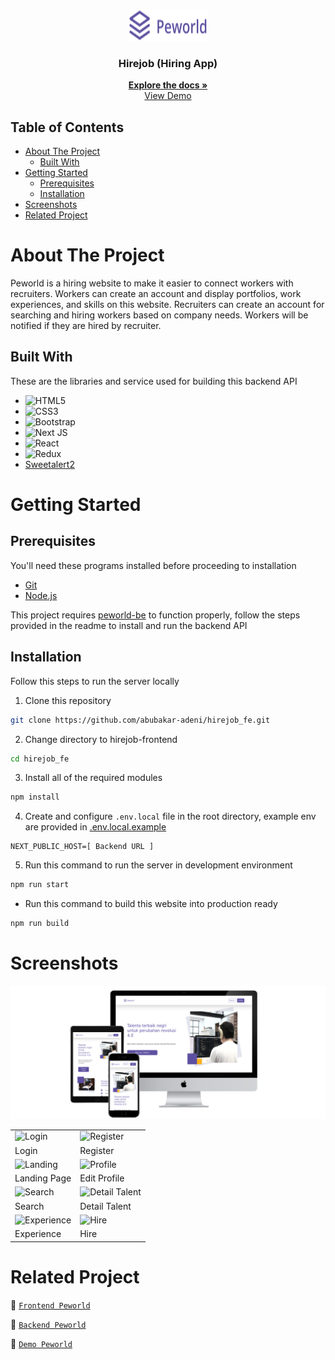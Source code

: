 <br />
<p align="center">
  <div align="center">
    <img height="50" width="127" src="./public/logo.png" alt="Peworld" border="0"/>
  </div>
  <h3 align="center">Hirejob (Hiring App)</h3>
  <p align="center">
    <a href="https://github.com/abubakar-adeni/hirejob_fe"><strong>Explore the docs »</strong></a>
    <br />
    <a href="https://hirejob-fe-tqqw.vercel.app/">View Demo</a>
  </p>
</p>

## Table of Contents

- [About The Project](#about-the-project)
  - [Built With](#built-with)
- [Getting Started](#getting-started)
  - [Prerequisites](#prerequisites)
  - [Installation](#installation)
- [Screenshots](#screenshots)
- [Related Project](#related-project)

# About The Project

Peworld is a hiring website to make it easier to connect workers with recruiters. Workers can create an account and display portfolios, work experiences, and skills on this website. Recruiters can create an account for searching and hiring workers based on company needs. Workers will be notified if they are hired by recruiter.

## Built With

These are the libraries and service used for building this backend API

- ![HTML5](https://img.shields.io/badge/html5-%23E34F26.svg?style=for-the-badge&logo=html5&logoColor=white)
- ![CSS3](https://img.shields.io/badge/css3-%231572B6.svg?style=for-the-badge&logo=css3&logoColor=white)
- ![Bootstrap](https://img.shields.io/badge/bootstrap-%238511FA.svg?style=for-the-badge&logo=bootstrap&logoColor=white)
- ![Next JS](https://img.shields.io/badge/Next-black?style=for-the-badge&logo=next.js&logoColor=white)
- ![React](https://img.shields.io/badge/react-%2320232a.svg?style=for-the-badge&logo=react&logoColor=%2361DAFB)
- ![Redux](https://img.shields.io/badge/redux-%23593d88.svg?style=for-the-badge&logo=redux&logoColor=white)
- [Sweetalert2](https://sweetalert2.github.io)

# Getting Started

## Prerequisites

You'll need these programs installed before proceeding to installation

- [Git](https://git-scm.com/downloads)
- [Node.js](https://nodejs.org/en/download)

This project requires [peworld-be](https://github.com/ikkair/peworld-be) to function properly, follow the steps provided in the readme to install and run the backend API

## Installation

Follow this steps to run the server locally

1. Clone this repository

```sh
git clone https://github.com/abubakar-adeni/hirejob_fe.git
```

2. Change directory to hirejob-frontend

```sh
cd hirejob_fe
```

3. Install all of the required modules

```sh
npm install
```

4. Create and configure `.env.local` file in the root directory, example env are provided in [.env.local.example](./.env.local.example)

```env
NEXT_PUBLIC_HOST=[ Backend URL ]
```

5. Run this command to run the server in development environment

```sh
npm run start
```

- Run this command to build this website into production ready

```sh
npm run build
```

# Screenshots

<img width="540" src="./documentation/3-devices-black.png" border="0" alt="Landing Page" />
<br>

<table>
 <tr>
    <td><img width="350px" src="./public/docs/Peworld Login.png" border="0" alt="Login" /></td>
    <td> <img width="350px" src="./public/docs/Peworld Register.png" border="0"  alt="Register" /></td>
  </tr>
  <tr>
    <td>Login</td>
    <td>Register</td>
  </tr>
  <tr>
    <td><img width="350px" src="./public/docs/Peworld Landing.png" border="0" alt="Landing" /></td>
    <td><img width="350px" src="./public/docs/Peworld Edit Profile.png" border="0" alt="Profile" /> </td>
  </tr>
   <tr>
    <td>Landing Page</td>
    <td>Edit Profile</td>
  </tr>
  <tr>
    <td><img width="350px" src="./public/docs/Peworld Search.png" border="0" alt="Search" /></td>
    <td><img width="350px" src="./public/docs/Peworld Detail Talent.jpg" border="0" alt="Detail Talent" /> </td>
  </tr>
   <tr>
    <td>Search</td>
    <td>Detail Talent</td>
  </tr>
  <tr>
    <td><img width="350px" src="./public/docs/Peworld Experience.png" border="0" alt="Experience" /></td>
    <td><img width="350px" src="./public/docs/Peworld Hire.png" border="0" alt="Hire" /> </td>
  </tr>
   <tr>
    <td>Experience</td>
    <td>Hire</td>
  </tr>
</table>

# Related Project

:rocket: [`Frontend Peworld`](https://github.com/abubakar-adeni/hirejob_fe)

:rocket: [`Backend Peworld`](https://github.com/kubil-ismail/hire_job_be)

:rocket: [`Demo Peworld`](https://hirejob-fe-tqqw.vercel.app/)
